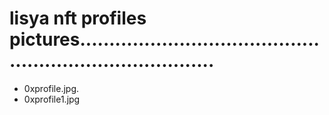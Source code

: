 # lisya nft profiles pictures............................................................................
- 0xprofile.jpg.
- 0xprofile1.jpg

